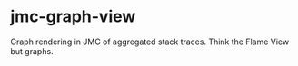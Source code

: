 # jmc-graph-view
Graph rendering in JMC of aggregated stack traces. Think the Flame View but graphs.
